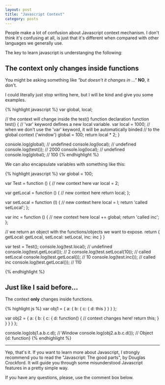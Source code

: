 ```yaml
---
layout: post
title: "Javascript Context"
category: posts
---
```


People make a lot of confusion about Javascript context mechanism. I don't think
it's confusing at all, is just that it's different when compared with other
languages we generally use.

The key to learn javascript is understanging the following:

## **The context only changes inside functions**

You might be asking something like _"but doesn't it changes in ..."_
**NO**, it don't.

I could literally just stop writing here, but I will be kind and give you some
examples.

{% highlight javascript %}
var global, local;

// the context will change inside the test() function declaration
function test() {
  // 'var' keyword defines a new local variable.
  var local = 1000;
  // when we don't use the 'var' keyword, it will be automatically binded
  // to the global context ('window')
  global = 100;
  return local * 2;
}

console.log(global); // undefined
console.log(local); // undefined
console.log(test()); // 2000
console.log(local); // undefined
console.log(global); // 100
{% endhighlight %}

We can also encapsulate variables with something like this:

{% highlight javascript %}
var global = 100;

var Test = function () {
  // new context here
  var local = 2;

  var getLocal = function () {
    // new context here
    return local;
  };

  var setLocal = function (l) {
    // new context here
    local = l;
    return 'called setLocal';
  };

  var inc = function () {
    // new context here
    local += global;
    return 'called inc';
  };

  // we return an object with the functions/objects we want to expose.
  return {
    getLocal: getLocal,
    setLocal: setLocal,
    inc: inc
  }
}

var test = Test();
console.log(test.local); // undefined
console.log(test.getLocal()); // 2
console.log(test.setLocal(10)); // called setLocal
console.log(test.getLocal()); // 10
console.log(test.inc()); // called inc
console.log(test.getLocal()); // 110

{% endhighlight %}

## Just like I said before...

The context **only** changes inside functions.

{% highlight js %}
var obj1 = {
  a: {
    b: {
      c: {
        d: this
      }
    }
  }
};

var obj2 = {
  a: {
    b: {
      c: {
        d: function() {
          // context changes here!
          return this;
        }
      }
    }
  }
};

console.log(obj1.a.b.c.d); // Window
console.log(obj2.a.b.c.d()); // Object {d: function}
{% endhighlight %}

----

Yep, that's it. If you want to learn more about Javascript, I strongly recommend
you to read the "Javascript: The good parts", by Douglas Crockford. It will
guide you through some misunderstood Javascript features in a pretty simple
way.

If you have any questions, please, use the comment box below.
